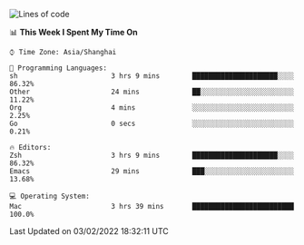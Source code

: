 <!--START_SECTION:waka-->
![Lines of code](https://img.shields.io/badge/From%20Hello%20World%20I%27ve%20Written-22%20Thousand%20lines%20of%20code-blue)

📊 **This Week I Spent My Time On** 

```text
⌚︎ Time Zone: Asia/Shanghai

💬 Programming Languages: 
sh                       3 hrs 9 mins        █████████████████████░░░░   86.32% 
Other                    24 mins             ██░░░░░░░░░░░░░░░░░░░░░░░   11.22% 
Org                      4 mins              ░░░░░░░░░░░░░░░░░░░░░░░░░   2.25% 
Go                       0 secs              ░░░░░░░░░░░░░░░░░░░░░░░░░   0.21%

🔥 Editors: 
Zsh                      3 hrs 9 mins        █████████████████████░░░░   86.32% 
Emacs                    29 mins             ███░░░░░░░░░░░░░░░░░░░░░░   13.68%

💻 Operating System: 
Mac                      3 hrs 39 mins       █████████████████████████   100.0%

```


 Last Updated on 03/02/2022 18:32:11 UTC
<!--END_SECTION:waka-->
